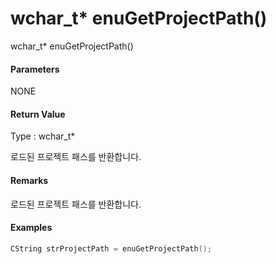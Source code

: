 # wchar\_t\* enuGetProjectPath\(\)

wchar\_t\* enuGetProjectPath\(\)

#### Parameters

NONE

#### Return Value

Type : wchar\_t\*

로드된 프로젝트 패스를 반환합니다.

#### Remarks

로드된 프로젝트 패스를 반환합니다.

#### Examples

```cpp
CString strProjectPath = enuGetProjectPath();
```



